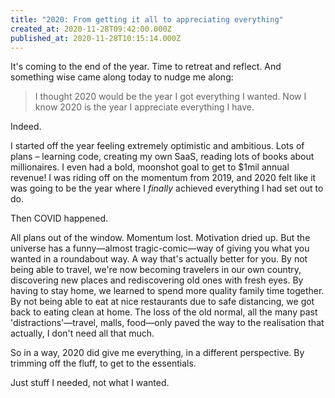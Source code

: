```yaml
---
title: "2020: From getting it all to appreciating everything"
created_at: 2020-11-28T09:42:00.000Z
published_at: 2020-11-28T10:15:14.000Z
---
```

It's coming to the end of the year. Time to retreat and reflect. And something wise came along today to nudge me along:

> I thought 2020 would be the year I got everything I wanted. Now I know 2020 is the year I appreciate everything I have.

Indeed.

I started off the year feeling extremely optimistic and ambitious. Lots of plans – learning code, creating my own SaaS, reading lots of books about millionaires. I even had a bold, moonshot goal to get to $1mil annual revenue! I was riding off on the momentum from 2019, and 2020 felt like it was going to be the year where I _finally_ achieved everything I had set out to do. 

Then COVID happened. 

All plans out of the window. Momentum lost. Motivation dried up. But the universe has a funny—almost tragic-comic—way of giving you what you wanted in a roundabout way. A way that's actually better for you. By not being able to travel, we're now becoming travelers in our own country, discovering new places and rediscovering old ones with fresh eyes. By having to stay home, we learned to spend more quality family time together. By not being able to eat at nice restaurants due to safe distancing, we got back to eating clean at home. The loss of the old normal, all the many past 'distractions'—travel, malls, food—only paved the way to the realisation that actually, I don't need all that much. 

So in a way, 2020 did give me everything, in a different perspective. By trimming off the fluff, to get to the essentials. 

Just stuff I needed, not what I wanted.
